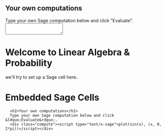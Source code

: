 <!DOCTYPE HTML>
<html>
  <head>
    <meta charset="utf-8">
    <meta name="viewport" content="width=device-width">
    <title>SageMathCell</title>
    <script src="https://sagecell.sagemath.org/static/embedded_sagecell.js"></script>
    <script>
function add_copy_button() {
        var eval_button = $('#mysagecell').find('.sagecell_evalButton');
        console.log(eval_button.text());
        var copy_button = $('<button class="ui-button ui-corner-all ui-widget">Copy input and output</button>');
        copy_button.click(function() {
            console.log('hello');
            var input_lines = $('#mysagecell .sagecell_input pre')
            var output_lines = $('#mysagecell .sagecell_output pre')
            var input = $.map(input_lines, function(element) { return $(element).text() }).join('\n');
            var output = $.map(output_lines, function(element) { return $(element).text() }).join('\n');
            $('#clipboard').val('Input:\n\n' + input + '\n\nOutput:\n\n' + output);
            $('#clipboard').show();
            $('#clipboard').select();
            document.execCommand('copy');
            $('#clipboard').hide();
        });
        eval_button.after(copy_button);
}
$(document).ready(function() {
        $('#clipboard').hide();
        sagecell.makeSagecell({inputLocation: '#mysagecell',
                           evalButtonText: 'Evaluate'});
        var buttonExists = setInterval(function() {
           if ($('#mysagecell .sagecell_evalButton').length) {
              add_copy_button();
              clearInterval(buttonExists);
           }
        }, 100);
    });
    </script>
</head>
<body>

<h2>Your own computations</h2>
Type your own Sage computation below and click “Evaluate”.
<div id="mysagecell"><script type="text/x-sage">print next_prime(7)
print next_prime(11)
print next_prime(13)</script></div>
<textarea id="clipboard"></textarea>
  </body>
</html>

<html>
   <head>
      <meta charset="utf-8">
      <meta name="viewport" content="width=device-width">
      <title>Linear Algebra & Probbaility: SageMathCell</title>
      <script src="https://sagecell.sagemath.org/static/embedded_sagecell.js"></script>
      <script>
       // Make the div with id 'mycell' a Sage cell
       sagecell.makeSagecell({inputLocation:  '#mycell',
                             template:       sagecell.templates.minimal,
                             evalButtonText: 'Activate'});
       // Make *any* div with class 'compute' a Sage cell
       sagecell.makeSagecell({inputLocation: 'div.compute',
                              evalButtonText: 'Evaluate'});
       </script>
   </head>
   <body>
      <h1>Welcome to Linear Algebra & Probability</h1>
      <p>we'll try to set up a Sage cell here..</p>
      <h1>Embedded Sage Cells</h1>

      <h2>Your own computations</h2>
      Type your own Sage computation below and click &ldquo;Evaluate&rdquo;.
      <div class="compute"><script type="text/x-sage">plot(sin(x), (x, 0, 2*pi))</script></div>
         
   </body>
</html>
